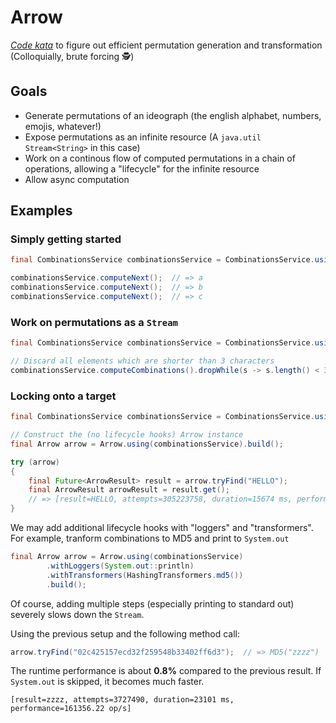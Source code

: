 # Arrow
[*Code kata*](https://en.wikipedia.org/wiki/Kata_(programming)) to figure out efficient permutation generation and transformation (Colloquially, brute forcing 🕵️)

## Goals

* Generate permutations of an ideograph (the english alphabet, numbers, emojis, whatever!)
* Expose permutations as an infinite resource (A `java.util Stream<String>` in this case)
* Work on a continous flow of computed permutations in a chain of operations, allowing a "lifecycle" for the infinite resource
* Allow async computation

## Examples

### Simply getting started

```java
final CombinationsService combinationsService = CombinationsService.usingEnglishAlphabet();

combinationsService.computeNext();  // => a
combinationsService.computeNext();  // => b
combinationsService.computeNext();  // => c
```

### Work on permutations as a `Stream`

```java
final CombinationsService combinationsService = CombinationsService.usingEnglishAlphabet();

// Discard all elements which are shorter than 3 characters
combinationsService.computeCombinations().dropWhile(s -> s.length() < 3).forEach(System.out::println);  // => 'aaa' and onwards
```

### Locking onto a target

```java
final CombinationsService combinationsService = CombinationsService.usingEnglishAlphabet();

// Construct the (no lifecycle hooks) Arrow instance
final Arrow arrow = Arrow.using(combinationsService).build();

try (arrow)
{
    final Future<ArrowResult> result = arrow.tryFind("HELLO");
    final ArrowResult arrowResult = result.get(); 
    // => [result=HELLO, attempts=305223758, duration=15674 ms, performance=19473252.39 op/s]
}
```

We may add additional lifecycle hooks with "loggers" and "transformers". For example, tranform combinations to MD5 and print to `System.out`

```java
final Arrow arrow = Arrow.using(combinationsService)
        .withLoggers(System.out::println)
        .withTransformers(HashingTransformers.md5())
        .build();
```

Of course, adding multiple steps (especially printing to standard out) severely slows down the `Stream`.

Using the previous setup and the following method call:

```java
arrow.tryFind("02c425157ecd32f259548b33402ff6d3");  // => MD5("zzzz")
```

The runtime performance is about **0.8%** compared to the previous result. If `System.out` is skipped, it becomes much faster.

```
[result=zzzz, attempts=3727490, duration=23101 ms, performance=161356.22 op/s]
```
